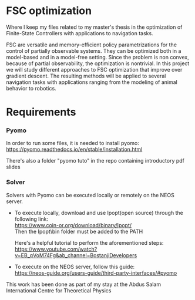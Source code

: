 # FSC optimization
Where I keep my files related to my master's thesis in the optimization of Finite-State Controllers with applications to navigation tasks.

FSC are versatile and memory-efficient policy parametrizations for the control of partially observable systems. They can be optimized both in a model-based and in a model-free setting. Since the problem is non convex, because of partial observability, the optimization is nontrivial. In this project we will study different approaches to FSC optimization that improve over gradient descent. The resulting methods will be applied to several navigation tasks with applications ranging from the modeling of animal behavior to robotics. 

# Requirements
### Pyomo
In order to run some files, it is needed to install pyomo: <br>
https://pyomo.readthedocs.io/en/stable/installation.html

There's also a folder "pyomo tuto" in the repo containing introductory pdf slides  

### Solver
Solvers with Pyomo can be executed locally or remotely on the NEOS server.

* To execute locally, download and use Ipopt(open source) through the following link: <br>
https://www.coin-or.org/download/binary/Ipopt/ <br>
Then the Ipopt\bin folder must be added to the PATH

  Here's a helpful tutorial to perform the aforementioned steps: <br>
  https://www.youtube.com/watch?v=EB_qVoM74Fg&ab_channel=BostanjiDevelopers

* To execute on the NEOS server, follow this guide: <br>
https://neos-guide.org/users-guide/third-party-interfaces/#pyomo


This work has been done as part of my stay at the Abdus Salam International Centre for Theoretical Physics
